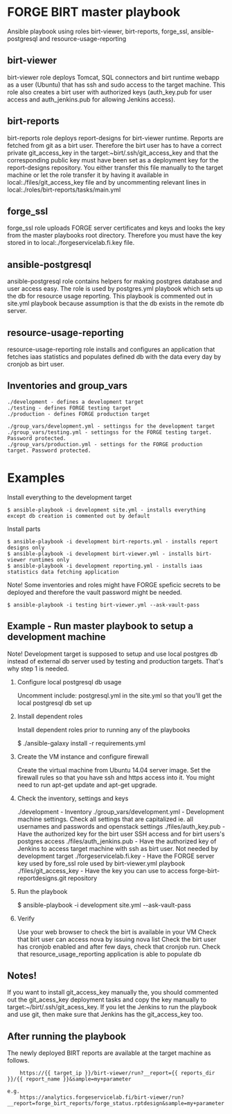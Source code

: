 FORGE BIRT master playbook
====================

Ansible playbook using roles birt-viewer, birt-reports, forge_ssl, ansible-postgresql and resource-usage-reporting

birt-viewer
------------

birt-viewer role deploys Tomcat, SQL connectors and birt runtime webapp as a user (Ubuntu) that has ssh and sudo access to the target machine. This role also creates a birt user with authorized keys (auth_key.pub for user access and auth_jenkins.pub for allowing Jenkins access).

birt-reports
------------

birt-reports role deploys report-designs for birt-viewer runtime. Reports are fetched from git as a birt user. Therefore the birt user has to have a correct private git_access_key in the target:~birt/.ssh/git_access_key and that the corresponding public key must have been set as a deployment key for the report-designs repository. You either transfer this file manually to the target machine or let the role transfer it by having it available in local:./files/git_access_key file and by uncommenting relevant lines in local:./roles/birt-reports/tasks/main.yml

forge_ssl
------------

forge_ssl role uploads FORGE server certificates and keys and looks the key from the master playbooks root directory. Therefore you must have the key stored in to local:./forgeservicelab.fi.key file.

ansible-postgresql
------------------

ansible-postgresql role contains helpers for making postgres database and user access easy. The role is used by postgres.yml playbook which sets up the db for resource usage reporting. This playbook is commented out in site.yml playbook because assumption is that the db exists in the remote db server.

resource-usage-reporting
------------------------

resource-usage-reporting role installs and configures an application that fetches iaas statistics and populates defined db with the data every day by cronjob as birt user.

Inventories and group_vars
--------------------------

	./development - defines a development target
	./testing - defines FORGE testing target
	./production - defines FORGE production target

	./group_vars/development.yml - settingss for the development target
	./group_vars/testing.yml - settingss for the FORGE testing target. Password protected.
	./group_vars/production.yml - settings for the FORGE production target. Password protected.

Examples
========

Install everything to the development target

	$ ansible-playbook -i development site.yml - installs everything except db creation is commented out by default

Install parts

	$ ansible-playbook -i development birt-reports.yml - installs report designs only
	$ ansible-playbook -i development birt-viewer.yml - installs birt-viewer runtimes only
	$ ansible-playbook -i development reporting.yml - installs iaas statistics data fetching application

Note! Some inventories and roles might have FORGE speficic secrets to be deployed and therefore the vault password might be needed.

	$ ansible-playbook -i testing birt-viewer.yml --ask-vault-pass


Example - Run master playbook to setup a development machine
------------------------------------------------------------

Note! Development target is supposed to setup and use local postgres db instead of external db server used by testing and production targets. That's why step 1 is needed.

1. Configure local postgresql db usage

	Uncomment include: postgresql.yml in the site.yml so that you'll get the local postgresql db set up

2. Install dependent roles

	Install dependent roles prior to running any of the playbooks

	$ ./ansible-galaxy install -r requirements.yml

3. Create the VM instance and configure firewall

	Create the virtual machine from Ubuntu 14.04 server image.
	Set the firewall rules so that you have ssh and https access into it.
	You might need to run apt-get update and apt-get upgrade.

4. Check the inventory, settings and keys

	./development - Inventory
	./group_vars/development.yml - Development machine settings. Check all settings that are capitalized ie. all usernames and passwords and openstack settings
	./files/auth_key.pub - Have the authorized key for the birt user SSH access and for birt users's postgres access
	./files/auth_jenkins.pub - Have the authorized key of Jenkins to access target machine with ssh as birt user. Not needed by development target
	./forgeservicelab.fi.key - Have the FORGE server key used by fore_ssl role used by birt-viewer.yml playbook
	./files/git_access_key - Have the key you can use to access forge-birt-reportdesigns.git repository

5. Run the playbook

	$ ansible-playbook -i development site.yml --ask-vault-pass

6. Verify

	Use your web browser to check the birt is available in your VM
	Check that birt user can access nova by issuing nova list
	Check the birt user has cronjob enabled and after few days, check that cronjob run.
    Check that resource_usage_reporting application is able to populate db 

Notes! 
------

If you want to install git_access_key manually the, you should commented out the git_acess_key deployment tasks and copy the key manually to target:~/birt/.ssh/git_acess_key. If you let the Jenkins to run the playbook and use git, then make sure that Jenkins has the git_access_key too.
	
After running the playbook
--------------------

The newly deployed BIRT reports are available at the target machine as follows.

````
	https://{{ target_ip }}/birt-viewer/run?__report={{ reports_dir }}/{{ report_name }}&sample=my+parameter

e.g.
	https://analytics.forgeservicelab.fi/birt-viewer/run?__report=forge_birt_reports/forge_status.rptdesign&sample=my+parameter
   ````
   
